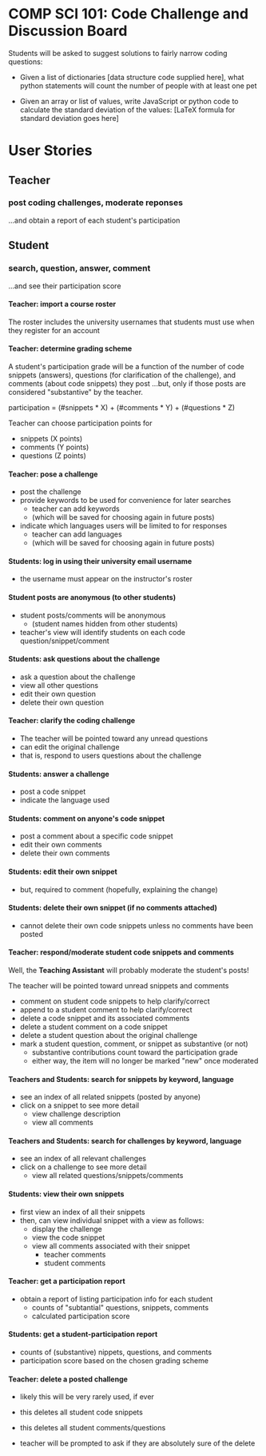 
# COMP SCI 101: Code Challenge and Discussion Board

Students will be asked to suggest solutions to fairly narrow coding questions:

+ Given a list of dictionaries [data structure code supplied here], what python statements will count the number of people with at least one pet

+ Given an array or list of values, write JavaScript or python code to calculate the standard deviation of the values: [LaTeX formula for standard deviation goes here] 


# User Stories

## Teacher 

### post coding challenges, moderate reponses

...and obtain a report of each student's participation

## Student

### search, question, answer, comment

...and see their participation score


#### Teacher: import a course roster

The roster includes the university usernames that students must use when they register for an account

#### Teacher: determine grading scheme

A student's participation grade will be a function of the number of code snippets (answers), questions (for clarification of the challenge), and comments (about code snippets) they post ...but, only if those posts are considered "substantive" by the teacher.

participation = (#snippets * X) + (#comments * Y) + (#questions * Z)

Teacher can choose participation points for 

+ snippets (X points)
+ comments (Y points) 
+ questions (Z points)

#### Teacher: pose a challenge

+ post the challenge 
+ provide keywords to be used for convenience for later searches
	+ teacher can add keywords 
	+ (which will be saved for choosing again in future posts)
+ indicate which languages users will be limited to for responses
	+ teacher can add languages
	+ (which will be saved for choosing again in future posts)

#### Students: log in using their university email username

+ the username must appear on the instructor's roster

#### Student posts are anonymous (to other students)

+ student posts/comments will be anonymous 
  + (student names hidden from other students)
+ teacher's view will identify students on each code question/snippet/comment

#### Students: ask questions about the challenge

+ ask a question about the challenge 
+ view all other questions
+ edit their own question 
+ delete their own question

#### Teacher: clarify the coding challenge

+ The teacher will be pointed toward any unread questions
+ can edit the original challenge
+ that is, respond to users questions about the challenge

#### Students: answer a challenge

+ post a code snippet
+ indicate the language used

#### Students: comment on anyone's code snippet

+ post a comment about a specific code snippet
+ edit their own comments
+ delete their own comments

#### Students: edit their own snippet

+ but, required to comment (hopefully, explaining the change)

#### Students: delete their own snippet (if no comments attached)

+ cannot delete their own code snippets unless no comments have been posted

#### Teacher: respond/moderate student code snippets and comments

Well, the **Teaching Assistant** will probably moderate the student's posts!

The teacher will be pointed toward unread snippets and comments

+ comment on student code snippets to help clarify/correct
+ append to a student comment to help clarify/correct
+ delete a code snippet and its associated comments
+ delete a student comment on a code snippet
+ delete a student question about the original challenge
+ mark a student question, comment, or snippet as substantive (or not)
	+ substantive contributions count toward the participation grade
	+ either way, the item will no longer be marked "new" once moderated

#### Teachers and Students: search for snippets by keyword, language

+ see an index of all related snippets (posted by anyone)
+ click on a snippet to see more detail
  + view challenge description
  + view all comments

#### Teachers and Students: search for challenges by keyword, language

+ see an index of all relevant challenges 
+ click on a challenge to see more detail
  + view all related questions/snippets/comments

#### Students: view their own snippets

+ first view an index of all their snippets
+ then, can view individual snippet with a view as follows:
  + display the challenge
  + view the code snippet
  + view all comments associated with their snippet
    + teacher comments
    + student comments

#### Teacher: get a participation report

+ obtain a report of listing participation info for each student
  + counts of "subtantial" questions, snippets, comments
  + calculated participation score


#### Students: get a student-participation report

+ counts of (substantive) nippets, questions, and comments 
+ participation score based on the chosen grading scheme


#### Teacher: delete a posted challenge

+ likely this will be very rarely used, if ever

+ this deletes all student code snippets
+ this deletes all student comments/questions
+ teacher will be prompted to ask if they are absolutely sure of the delete





